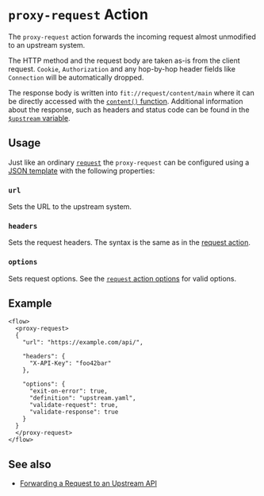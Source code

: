 # `proxy-request` Action

The `proxy-request` action forwards the incoming request almost unmodified to an upstream system.

The HTTP method and the request body are taken as-is from the client request.
`Cookie`, `Authorization` and any hop-by-hop header fields like `Connection`
will be automatically dropped.

The response body is written into `fit://request/content/main` where it
can be directly accessed with the [`content()` function](/reference/functions/content.md).
Additional information about the response, such as headers and status code can
be found in the [`$upstream` variable](/reference/variables.md#predefined-variables).

## Usage

Just like an ordinary [`request`](request.md) the `proxy-request`
can be configured using a [JSON template](/reference/templating/README.md)
with the following properties:

### `url`

Sets the URL to the upstream system.

### `headers`

Sets the request headers. The syntax is the same as in the [request action](request.md#headers).

### `options`

Sets request options. See the [`request` action options](request.md#options) for valid options.

## Example

```
<flow>
  <proxy-request>
  {
    "url": "https://example.com/api/",

    "headers": {
      "X-API-Key": "foo42bar"
    },

    "options": {
      "exit-on-error": true,
      "definition": "upstream.yaml",
      "validate-request": true,
      "validate-response": true
    }
  }
  </proxy-request>
</flow>
```

## See also

* [Forwarding a Request to an Upstream API](/cookbook/forward-request-upstream.md)
